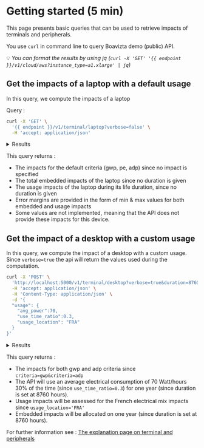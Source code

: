 # Getting started (5 min)

This page presents basic queries that can be used to retrieve impacts of terminals and peripherals.

You use `curl` in command line to query Boavizta demo (public) API.

💡 _You can format the results by using jq (`curl -X 'GET' '{{ endpoint }}/v1/cloud/aws?instance_type=a1.xlarge' | jq`)_

## Get the impacts of a laptop with a default usage

In this query, we compute the impacts of a laptop

Query : 

```bash
curl -X 'GET' \
  '{{ endpoint }}/v1/terminal/laptop?verbose=false' \
  -H 'accept: application/json'
```

<details>
	<summary>Results</summary>

```json
{
    "impacts": {
        "gwp": {
            "unit": "kgCO2eq",
            "description": "Total climate change",
            "embedded": {
                "value": 181.0,
                "min": 181.0,
                "max": 181.0,
                "warnings": [
                    "Generic data used for impact calculation."
                ]
            },
            "use": "not implemented"
        },
        "adp": {
            "unit": "kgSbeq",
            "description": "Use of minerals and fossil ressources",
            "embedded": "not implemented",
            "use": "not implemented"
        },
        "pe": {
            "unit": "MJ",
            "description": "Consumption of primary energy",
            "embedded": "not implemented",
            "use": "not implemented"
        }
    }
}
```

</details>

This query returns :

- The impacts for the default criteria (gwp, pe, adp) since no impact is specified
- The total embedded impacts of the laptop since no duration is given
- The usage impacts of the laptop during its life duration, since no duration is given
- Error margins are provided in the form of min & max values for both embedded and usage impacts
- Some values are not implemented, meaning that the API does not provide these impacts for this device.


## Get the impact of a desktop with a custom usage

In this query, we compute the impact of a desktop with a custom usage. Since ```verbose=true``` the api will return the values used during the computation.
 
```bash
curl -X 'POST' \
  'http://localhost:5000/v1/terminal/desktop?verbose=true&duration=8760&criteria=gwp&criteria=adp' \
  -H 'accept: application/json' \
  -H 'Content-Type: application/json' \
  -d '{
  "usage": {
    "avg_power":70,
    "use_time_ratio":0.3,
    "usage_location": "FRA"
  }
}'
```
<details>
	<summary>Results</summary>

```json
{
    "impacts": {
        "gwp": {
            "unit": "kgCO2eq",
            "description": "Total climate change",
            "embedded": {
                "value": 277.0,
                "min": 277.0,
                "max": 277.0,
                "warnings": [
                    "Generic data used for impact calculation."
                ]
            },
            "use": {
                "value": 18.03,
                "min": 18.03,
                "max": 18.03
            }
        },
        "adp": {
            "unit": "kgSbeq",
            "description": "Use of minerals and fossil ressources",
            "embedded": "not implemented",
            "use": {
                "value": 8.937e-06,
                "min": 8.937e-06,
                "max": 8.937e-06
            }
        }
    },
    "verbose": {
        "duration": {
            "value": 8760.0,
            "unit": "hours"
        },
        "avg_power": {
            "value": 70.0,
            "status": "INPUT",
            "unit": "W"
        },
        "usage_location": {
            "value": "FRA",
            "status": "INPUT",
            "unit": "CodSP3 - NCS Country Codes - NATO"
        },
        "use_time_ratio": {
            "value": 0.3,
            "status": "INPUT",
            "unit": "/1"
        },
        "gwp_factor": {
            "value": 0.098,
            "status": "COMPLETED",
            "unit": "kg CO2eq/kWh",
            "source": "https://www.sciencedirect.com/science/article/pii/S0306261921012149",
            "min": 0.098,
            "max": 0.098
        },
        "adp_factor": {
            "value": 4.85798e-08,
            "status": "COMPLETED",
            "unit": "kg Sbeq/kWh",
            "source": "ADEME Base IMPACTS \u00ae",
            "min": 4.85798e-08,
            "max": 4.85798e-08
        },
        "type": {
            "value": "pro",
            "status": "ARCHETYPE"
        },
        "units": {
            "value": 1,
            "status": "ARCHETYPE",
            "min": 1,
            "max": 1
        }
    }
}
```

</details>

This query returns :

* The impacts for both gwp and adp criteria since ```criteria=gwp&criteria=adp```
* The API will use an average electrical consumption of 70 Watt/hours 30% of the time (since ```use_time_ratio=0.3```) for one year (since duration is set at 8760 hours). 
* Usage impacts will be assessed for the French electrical mix impacts since ```usage_location='FRA'```
* Embedded impacts will be allocated on one year (since duration is set at 8760 hours).


For further information see : [The explanation page on terminal and peripherals](../Explanations/devices/terminals_&_peripherals.md)